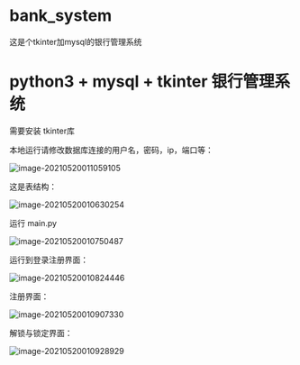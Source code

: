 # bank_system
这是个tkinter加mysql的银行管理系统

# python3 + mysql + tkinter 银行管理系统

需要安装 tkinter库



本地运行请修改数据库连接的用户名，密码，ip，端口等：

![image-20210520011059105](https://hanayuzu-images.oss-cn-hangzhou.aliyuncs.com/images/image-20210520011059105.png)



这是表结构：

![image-20210520010630254](https://hanayuzu-images.oss-cn-hangzhou.aliyuncs.com/images/image-20210520010630254.png)

运行 main.py

![image-20210520010750487](https://hanayuzu-images.oss-cn-hangzhou.aliyuncs.com/images/image-20210520010750487.png)



运行到登录注册界面：

![image-20210520010824446](https://hanayuzu-images.oss-cn-hangzhou.aliyuncs.com/images/image-20210520010824446.png)

注册界面：

![image-20210520010907330](https://hanayuzu-images.oss-cn-hangzhou.aliyuncs.com/images/image-20210520010907330.png)

解锁与锁定界面：

![image-20210520010928929](https://hanayuzu-images.oss-cn-hangzhou.aliyuncs.com/images/image-20210520010928929.png)

